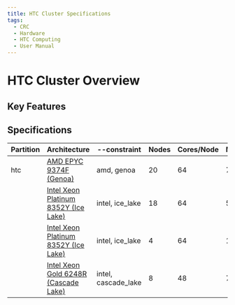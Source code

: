 ```yaml
---
title: HTC Cluster Specifications
tags:
  - CRC
  - Hardware
  - HTC Computing
  - User Manual
---
```


# HTC Cluster Overview


## Key Features


## Specifications
| Partition   | Architecture                                                                                                                                                                   | --constraint        | Nodes   | Cores/Node   | Mem/Node     | Mem/Core   | Scratch     | Network  | Nodes           |
|-------------|--------------------------------------------------------------------------------------------------------------------------------------------------------------------------------|---------------------|---------|--------------|--------------|------------|-------------|----------|-----------------|
| htc         | [AMD EPYC 9374F (Genoa)](https://www.amd.com/en/products/cpu/amd-epyc-9374f)                                                                                                   | amd, genoa          | 20      | 64           | 768 GB       | 12 GB      | 3.2 TB NVMe | 10GbE    | htc-n[50-69]    |
|             | [Intel Xeon Platinum 8352Y (Ice Lake)](https://www.intel.com/content/www/us/en/products/sku/212284/intel-xeon-platinum-8352y-processor-48m-cache-2-20-ghz/specifications.html) | intel, ice_lake     | 18      | 64           | 512 GB       | 8 GB       | 2 TB NVMe   | 10GbE    | htc-n[32-49]    |
|             | [Intel Xeon Platinum 8352Y (Ice Lake)](https://www.intel.com/content/www/us/en/products/sku/212284/intel-xeon-platinum-8352y-processor-48m-cache-2-20-ghz/specifications.html) | intel, ice_lake     | 4       | 64           | 1 TB         | 16 GB      | 2 TB NVMe   | 10GbE    | htc-1024-n[0-3] |
|             | [Intel Xeon Gold 6248R (Cascade Lake)](https://ark.intel.com/content/www/us/en/ark/products/199351/intel-xeon-gold-6248r-processor-35-75m-cache-3-00-ghz.html)                 | intel, cascade_lake | 8       | 48           | 768 GB       | 16 GB      | 960 GB SSD  | 10GbE    | htc-n[24-31]    |

